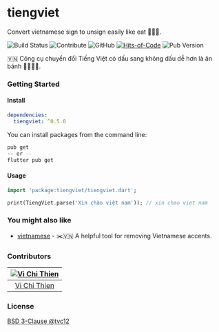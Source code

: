 # tiengviet

Convert vietnamese sign to unsign easily like eat 🥞🥞🥞.

![Build Status](https://img.shields.io/travis/com/tvc12/tiengviet?style=flat-square)
![Contribute](https://img.shields.io/github/contributors/tvc12/tiengviet.svg?style=flat-square)
![GitHub](https://img.shields.io/github/license/tvc12/tiengviet.svg?style=flat-square)
[![Hits-of-Code](https://hitsofcode.com/github/tvc12/tiengviet)](https://hitsofcode.com/view/github/tvc12/tiengviet?style=flat-square)
![Pub Version](https://img.shields.io/pub/v/tiengviet?style=flat-square)

🇻🇳 Công cụ chuyển đổi Tiếng Việt có dấu sang không dấu dễ hơn là ăn bánh 🥞🥞🥞🥞.

### Getting Started

#### Install

```yml
dependencies:
  tiengviet: ^0.5.0
```

You can install packages from the command line:

```bash
pub get
-- or --
flutter pub get
```

#### Usage

```dart
import 'package:tiengviet/tiengviet.dart';

print(TiengViet.parse('Xin chào việt nam')); // xin chao viet nam
```

### You might also like

- [vietnamese](https://github.com/103cuong/vietnamese) - ✂️🇻🇳 A helpful tool for removing Vietnamese accents.

### Contributors

| [![Vi Chi Thien](https://github.com/tvc12.png?size=100)](https://github.com/tvc12) |
| :--------------------------------------------------------------------------------: |
|                      [Vi Chi Thien](https://github.com/tvc12)                      |


### License

[BSD 3-Clause @tvc12](./LICENSE)
